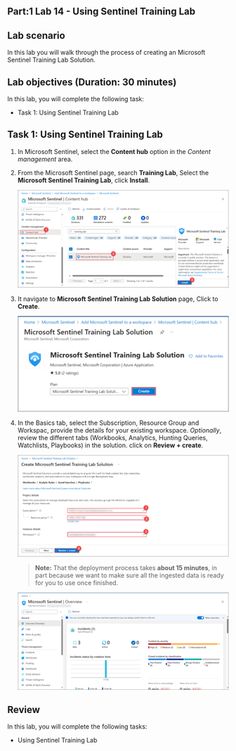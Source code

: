 ## Part:1 Lab 14 - Using Sentinel Training Lab 

## Lab scenario
In this lab you will walk through the process of creating an  Microsoft Sentinel Training Lab Solution.

## Lab objectives (Duration: 30 minutes)

In this lab, you will complete the following task:

+ Task 1: Using Sentinel Training Lab 

## Task 1:  Using Sentinel Training Lab 

1. In Microsoft Sentinel, select the **Content hub** option in the *Content management* area.

1. From the Microsoft Sentinel page, search **Training Lab**, Select the **Microsoft Sentinel Training Lab**, click **Install**.
   
   ![Picture 1](../media/image_35.png)

1. It navigate to **Microsoft Sentinel Training Lab Solution** page, Click to **Create**.
   
   ![Picture 1](../media/image_36.png)

1. In the Basics tab, select the Subscription, Resource Group and Workspac, provide the details for your existing workspace. *Optionally*, review the different tabs (Workbooks, Analytics, Hunting Queries, Watchlists, Playbooks) in the solution. click on **Review + create**.

   ![Picture 1](../media/image_38.png)

    >**Note:** That the deployment process takes **about 15 minutes**, in part because we want to make sure all the ingested data is ready for you to use once finished.
   
   ![Picture 1](../media/image_37.png)  



## Review
In this lab, you will complete the following tasks:
+ Using Sentinel Training Lab 
